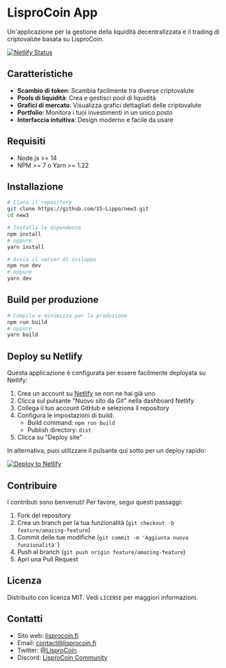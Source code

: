 # LisproCoin App

Un'applicazione per la gestione della liquidità decentralizzata e il trading di criptovalute basata su LisproCoin.

[![Netlify Status](https://api.netlify.com/api/v1/badges/your-netlify-id/deploy-status)](https://app.netlify.com/sites/lisprocoin/deploys)

## Caratteristiche

- **Scambio di token**: Scambia facilmente tra diverse criptovalute
- **Pools di liquidità**: Crea e gestisci pool di liquidità
- **Grafici di mercato**: Visualizza grafici dettagliati delle criptovalute
- **Portfolio**: Monitora i tuoi investimenti in un unico posto
- **Interfaccia intuitiva**: Design moderno e facile da usare

## Requisiti

- Node.js >= 14
- NPM >= 7 o Yarn >= 1.22

## Installazione

```bash
# Clona il repository
git clone https://github.com/15-Lippo/new3.git
cd new3

# Installa le dipendenze
npm install
# oppure
yarn install

# Avvia il server di sviluppo
npm run dev
# oppure
yarn dev
```

## Build per produzione

```bash
# Compila e minimizza per la produzione
npm run build
# oppure
yarn build
```

## Deploy su Netlify

Questa applicazione è configurata per essere facilmente deployata su Netlify:

1. Crea un account su [Netlify](https://www.netlify.com/) se non ne hai già uno
2. Clicca sul pulsante "Nuovo sito da Git" nella dashboard Netlify
3. Collega il tuo account GitHub e seleziona il repository
4. Configura le impostazioni di build:
   - Build command: `npm run build`
   - Publish directory: `dist`
5. Clicca su "Deploy site"

In alternativa, puoi utilizzare il pulsante qui sotto per un deploy rapido:

[![Deploy to Netlify](https://www.netlify.com/img/deploy/button.svg)](https://app.netlify.com/start/deploy?repository=https://github.com/15-Lippo/new3)

## Contribuire

I contributi sono benvenuti! Per favore, segui questi passaggi:

1. Fork del repository
2. Crea un branch per la tua funzionalità (`git checkout -b feature/amazing-feature`)
3. Commit delle tue modifiche (`git commit -m 'Aggiunta nuova funzionalità'`)
4. Push al branch (`git push origin feature/amazing-feature`)
5. Apri una Pull Request

## Licenza

Distribuito con licenza MIT. Vedi `LICENSE` per maggiori informazioni.

## Contatti

- Sito web: [lisprocoin.fi](https://lisprocoin.fi)
- Email: [contact@lisprocoin.fi](mailto:contact@lisprocoin.fi)
- Twitter: [@LisproCoin](https://twitter.com/LisproCoin)
- Discord: [LisproCoin Community](https://discord.gg/lisprocoin)
